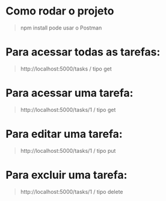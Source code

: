 # Como rodar o projeto
> npm install
> pode usar o Postman
# Para acessar todas as tarefas:

> http://localhost:5000/tasks / tipo get
# Para acessar uma tarefa:
> http://localhost:5000/tasks/1 / tipo get

# Para editar uma tarefa:
> http://localhost:5000/tasks/1 / tipo put
# Para excluir uma tarefa:
> http://localhost:5000/tasks/1 / tipo delete
